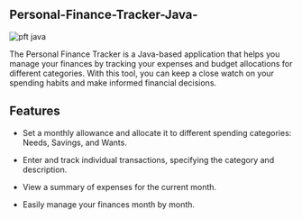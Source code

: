 ## Personal-Finance-Tracker-Java-



![pft java](https://github.com/JohnMartin0301/Personal-Finance-Tracker-Java-/assets/112761826/766193f6-a556-4cf2-99df-d73ecb5a0142)



The Personal Finance Tracker is a Java-based application that helps you manage your finances by tracking your expenses and budget allocations for different categories. With this tool, you can keep a close watch on your spending habits and make informed financial decisions.





## Features
- Set a monthly allowance and allocate it to different spending categories: Needs, Savings, and Wants.

- Enter and track individual transactions, specifying the category and description.

- View a summary of expenses for the current month.

- Easily manage your finances month by month.

